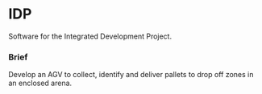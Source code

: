 # IDP

Software for the Integrated Development Project.

### Brief
Develop an AGV to collect, identify and deliver pallets to drop off zones in an enclosed arena.
